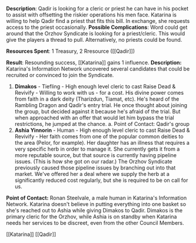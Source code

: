 **Description**: Qadir is looking for a cleric or priest he can have in his pocket to assist with offsetting the riskier operations his men face. Katarina is willing to help Qadir find a priest that fits this bill. In exchange, she requests access to the priest occasionally.  **Possible Complications**: Word could get around that the Orzhov Syndicate is looking for a priest/cleric. This would give the players a thread to pull. Alternatively, no priests could be found.

**Resources Spent**: 1 Treasury, 2 Rresource ([[Qadir]])

**Result**: Resounding success, [[Katarina]] gains 1 influence.
**Description:** Katarina's Information Network uncovered several candidates that could be recruited or convinced to join the Syndicate.
1. **Dimakos** - Tiefling - High enough level cleric to cast Raise Dead & Revivify - Willing to work with us - for a cost. His divine power comes from faith in a dark deity (Tharizdun, Tiamat, etc). He's heard of the Rambling Dragon and Qadir's entry trial. He once thought about joining the group, but decided against it because he's afraid of the trial. But when approached with an offer that would let him bypass the trial restrictions, he jumped at the chance. a. Point of Contact: Qadir's group 
2. **Ashia Yinnorin** - Human - High enough level cleric to cast Raise Dead & Revivify - Her faith comes from one of the popular common deities to the area (Pelor, for example). Her daughter has an illness that requires a very specific herb in order to manage it. She currently gets it from a more reputable source, but that source is currently having pipeline issues. (This is how she got on our radar.) The Orzhov Syndicate previously caused those pipeline issues by branching out into that market. We've offered her a deal where we supply the herb at a significantly reduced cost regularly, but she is required to be on call for us. 

**Point of Contact:** Ronan Steelvale, a male human in Katarina's Information Network. Katarina doesn't believe in putting everything into one basket so she's reached out to Ashia while giving Dimakos to Qadir. Dimakos is the primary cleric for the Orzhov, while Ashia is on standby when Katarina needs her services to be discreet, even from the other Council Members.

[[Katarina]] [[Qadir]]